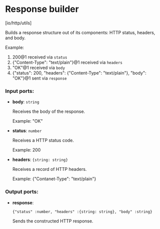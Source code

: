 # Response builder

[io/http/utils]

Builds a response structure out of its components: HTTP status, headers, and body.

Example:
1. 200@1 received via `status`
2. {"Content-Type": "text/plain"}@1 received via `headers`
3. "OK"@1 received via `body`
4. {"status": 200, "headers": {"Content-Type": "text/plain"}, "body": "OK"}@1 sent via `response`

### Input ports:

* __body__: `string`

    Receives the body of the response.
    
    Example:
    "OK"


* __status__: `number`

    Receives a HTTP status code.
    
    Example:
    200


* __headers__: `{string: string}`

    Receives a record of HTTP headers.
    
    Example:
    {"Contanet-Type": "text/plain"}

### Output ports:

* __response__: 
    ```
    {"status" :number, "headers" :{string: string}, "body" :string}
    ```

    Sends the constructed HTTP response.


